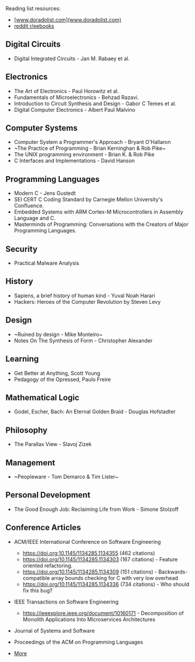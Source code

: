 Reading list resources:
 - [www.doradolist.com](www.doradolist.com)
 - [reddit r/eebooks](https://www.reddit.com/r/eebooks/)

## Digital Circuits

- Digital Integrated Circuits - Jan M. Rabaey et al.

## Electronics

- The Art of Electronics - Paul Horowitz et al.
- Fundamentals of Microelectronics - Behzad Razavi.
- Introduction to Circuit Synthesis and Design - Gabor C Temes et al.
- Digital Computer Electronics - Albert Paul Malvino

## Computer Systems

- Computer System a Programmer's Approach - Bryant O'Hallaron
- ~The Practice of Programming - Brian Kerninghan & Rob Pike~
- The UNIX programming environment - Brian K. & Rob Pike
- C Interfaces and Implementations - David Hanson

## Programming Languages

- Modern C - Jens Gustedt
- SEI CERT C Coding Standard by Carnegie Mellon University's Confluence.
- Embedded Systems with ARM Cortex-M Microcontrollers in Assembly Language and C.
- Masterminds of Programming: Conversations with the Creators of Major Programming Languages.

## Security

- Practical Malware Analysis

## History

- Sapiens, a brief history of human kind - Yuval Noah Harari
- Hackers: Heroes of the Computer Revolution by Steven Levy

## Design

- ~Ruined by design - Mike Monteiro~
- Notes On The Synthesis of Form - Christopher Alexander

## Learning

- Get Better at Anything, Scott Young
- Pedagogy of the Opressed, Paulo Freire

## Mathematical Logic

- Godel, Escher, Bach: An Eternal Golden Braid - Douglas Hofstadter

## Philosophy

- The Parallax View - Slavoj Zizek

## Management

- ~Peopleware - Tom Demarco & Tim Lister~

## Personal Development

- The Good Enough Job: Reclaiming Life from Work - Simone Stolzoff

## Conference Articles

- ACM/IEEE International Conference on Software Engineering
  - https://doi.org:10.1145/1134285.1134355 (462 citations)
  - https://doi.org/10.1145/1134285.1134303 (167 citations) - Feature oriented refactoring.
  - https://doi.org/10.1145/1134285.1134309 (151 citations) - Backwards-compatible array bounds checking for C with very low overhead
  - https://doi.org/10.1145/1134285.1134336 (734 citations) - Who should fix this bug?

- IEEE Transactions on Software Engineering
  - https://ieeexplore.ieee.org/document/10160171 - Decomposition of Monolith Applications Into Microservices Architectures
- Journal of Systems and Software
- Proceedings of the ACM on Programming Languages
- [More](https://scholar.google.com/citations?view_op=top_venues&hl=en&vq=eng_softwaresystems)
